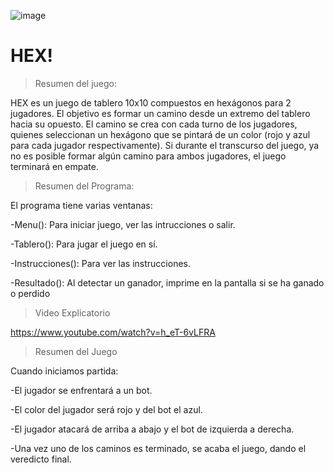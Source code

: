 ![image](https://user-images.githubusercontent.com/68178763/128429704-d3b266dd-5448-4631-ad76-13f07cba481f.png)
# HEX!


> Resumen del juego:


HEX es un juego de tablero 10x10 compuestos en hexágonos para 2 jugadores. El objetivo es formar un camino desde un extremo del tablero hacia su opuesto. El camino se crea con cada turno de los jugadores, quienes seleccionan un hexágono que se pintará de un color (rojo y azul para cada jugador respectivamente). Si durante el transcurso del juego, ya no es posible formar algún camino para ambos jugadores, el juego terminará en empate.


> Resumen del Programa:

El programa tiene varias ventanas:

-Menu(): Para iniciar juego, ver las intrucciones o salir.

-Tablero(): Para jugar el juego en sí.

-Instrucciones(): Para ver las instrucciones.

-Resultado(): Al detectar un ganador, imprime en la pantalla si se ha ganado o perdido

> Video Explicatorio

https://www.youtube.com/watch?v=h_eT-6vLFRA

> Resumen del Juego

Cuando iniciamos partida: 

-El jugador se enfrentará a un bot.

-El color del jugador será rojo y del bot el azul.

-El jugador atacará de arriba a abajo y el bot de izquierda a derecha.

-Una vez uno de los caminos es terminado, se acaba el juego, dando el veredicto final.
    
